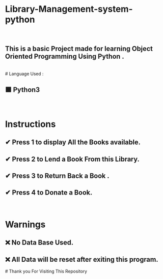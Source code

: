 # Library-Management-system-python

<br>

##  This is a basic Project made for learning Object Oriented Programming Using Python .  


<br>
# Language Used :

## 🟩 Python3


<br>

# Instructions 

## ✔ Press 1 to display All the Books available.
## ✔ Press 2 to Lend a Book From this Library.
## ✔ Press 3 to Return Back a Book .
## ✔ Press 4 to Donate a Book.

<br>

# Warnings 

## ❌ No Data Base Used. 
## ❌ All Data will be reset after exiting this program.

<div aligh = 'center'>
   # Thank you For Visiting This Repository 
<div>
